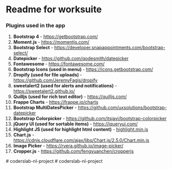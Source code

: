 # Readme for worksuite
### Plugins used in the app

<ol>
    <li>
        <strong>Bootstrap 4 </strong> - <a href="https://getbootstrap.com/">https://getbootstrap.com/</a>
    </li>
    <li>
        <strong>Moment.js </strong> - <a href="https://momentjs.com/">https://momentjs.com/</a>
    </li>
    <li>
        <strong>Bootstrap Select</strong> - <a href="https://developer.snapappointments.com/bootstrap-select/">https://developer.snapappointments.com/bootstrap-select/</a>
    </li>
    <li>
        <strong>Datepicker </strong> - <a href="https://github.com/qodesmith/datepicker">https://github.com/qodesmith/datepicker</a>
    </li>
    <li>
        <strong>Fontawesome </strong> - <a href="https://fontawesome.com/">https://fontawesome.com/</a>
    </li>
    <li>
        <strong>Bootstrap Icons (used in menu) </strong> - <a href="https://icons.getbootstrap.com/">https://icons.getbootstrap.com/</a>
    </li>
    <li>
        <strong>Dropify (used for file uploads) </strong> - <a href="https://github.com/JeremyFagis/dropify">https://github.com/JeremyFagis/dropify</a>
    </li>
    <li>
        <strong>sweetalert2 (used for alerts and notifications)</strong> - <a href="https://sweetalert2.github.io/">https://sweetalert2.github.io/</a>
    </li>
    <li>
        <strong>Quilljs (used for rich text editor)</strong> - <a href="https://quilljs.com/">https://quilljs.com/</a>
    </li>
    <li>
        <strong>Frappe Charts</strong> - <a href="https://frappe.io/charts">https://frappe.io/charts</a>
    </li>
    <li>
        <strong>Bootstrap MultiDatesPicker</strong> - <a href="https://github.com/uxsolutions/bootstrap-datepicker">https://github.com/uxsolutions/bootstrap-datepicker</a>
    </li>
    <li>
        <strong>Bootstrap Colorpicker</strong> - <a href="https://github.com/itsjavi/bootstrap-colorpicker">https://github.com/itsjavi/bootstrap-colorpicker</a>
    </li>
    <li>
        <strong>jQuery UI (used for sortable items)</strong> - <a href="https://jqueryui.com/">https://jqueryui.com/</a>
    </li>
    <li>
        <strong>Highlight JS (used for highlight html content)</strong> - <a href="https://github.com/highlightjs/highlight.js">highlight.min.js</a>
    </li>
    <li>
        <strong>Chart.js</strong> - <a href="https://www.chartjs.org/">https://cdnjs.cloudflare.com/ajax/libs/Chart.js/2.5.0/Chart.min.js</a>
    </li>
    <li>
        <strong>Image Picker</strong> - <a href="https://rvera.github.io/image-picker/">https://rvera.github.io/image-picker/</a>
    </li>
    <li>
        <strong>Cropper.js</strong> - <a href="https://github.com/fengyuanchen/cropperjs">https://github.com/fengyuanchen/cropperjs</a>
    </li>
</ol>
# coderslab-nl-project
# coderslab-nl-project
